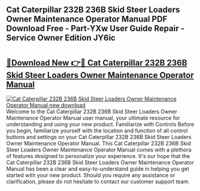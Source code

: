 ## Cat Caterpillar 232B 236B Skid Steer Loaders Owner Maintenance Operator Manual PDF Download Free - Part-YXw User Guide Repair - Service Owner Edition JY6ic

# <h2><a href="http://bc69379.oget.top/?id=Cat+Caterpillar+232B+236B+Skid+Steer+Loaders+Owner+Maintenance+Operator+Manual">🔗Download New 👉🔴 Cat Caterpillar 232B 236B Skid Steer Loaders Owner Maintenance Operator Manual</a></h2>

[![Cat Caterpillar 232B 236B Skid Steer Loaders Owner Maintenance Operator Manual new download](https://i.imgur.com/5g1atiW.png)](http://bc69379.oget.top/?id=Cat+Caterpillar+232B+236B+Skid+Steer+Loaders+Owner+Maintenance+Operator+Manual)
Welcome to the Cat Caterpillar 232B 236B Skid Steer Loaders Owner Maintenance Operator Manual user manual, your ultimate resource for understanding and using your new product. Familiarize with Controls Before you begin, familiarize yourself with the location and function of all control buttons and settings on your Cat Caterpillar 232B 236B Skid Steer Loaders Owner Maintenance Operator Manual. This Cat Caterpillar 232B 236B Skid Steer Loaders Owner Maintenance Operator Manual comes with a plethora of features designed to personalize your experience. It's our hope that the Cat Caterpillar 232B 236B Skid Steer Loaders Owner Maintenance Operator Manual has been a clear and easy-to-understand guide in helping you get started with your new product. Should you require any assistance or clarification, please do not hesitate to contact our customer support team.
